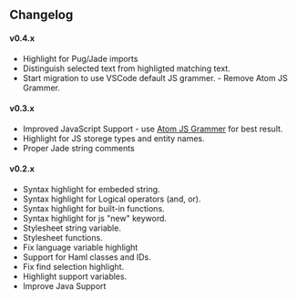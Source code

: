 ## Changelog

#### v0.4.x
- Highlight for Pug/Jade imports
- Distinguish selected text from highligted matching text.
- Start migration to use VSCode default JS grammer. - Remove Atom JS Grammer.

#### v0.3.x
- Improved JavaScript Support - use [Atom JS Grammer][atom-grammer-url] for best result.
- Highlight for JS storege types and entity names.
- Proper Jade string comments

#### v0.2.x
- Syntax highlight for embeded string.
- Syntax highlight for Logical operators (and, or).
- Syntax highlight for built-in functions.
- Syntax highlight for js "new" keyword.
- Stylesheet string variable.
- Stylesheet functions.
- Fix language variable highlight
- Support for Haml classes and IDs.
- Fix find selection highlight.
- Highlight support variables.
- Improve Java Support


[atom-grammer-url]: https://marketplace.visualstudio.com/items?itemName=ms-vscode.js-atom-grammar
